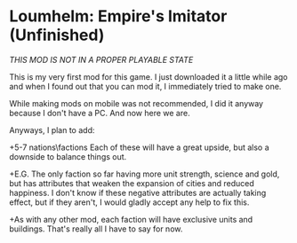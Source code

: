 # Loumhelm: Empire's Imitator (Unfinished)
*THIS MOD IS NOT IN A PROPER PLAYABLE STATE*


This is my very first mod for this game.
I just downloaded it a little while ago and when I found out that you can mod it, I immediately tried to make one.

While making mods on mobile was not recommended, I did it anyway because I don't have a PC.
And now here we are.

Anyways, I plan to add:

+5-7 nations\factions
Each of these will have a great upside, but also a downside to balance things out.

+E.G. The only faction so far having more unit strength, science and gold, but has attributes that weaken the expansion of cities and reduced happiness.
I don't know if these negative attributes are actually taking effect, but if they aren't, I would gladly accept any help to fix this.


+As with any other mod, each faction will have exclusive units and buildings.
That's really all I have to say for now.